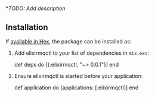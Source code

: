 # 

**TODO: Add description*

## Installation

If [available in Hex](https://hex.pm/docs/publish), the package can be installed as:

  1. Add elixirmqctl to your list of dependencies in `mix.exs`:

        def deps do
          [{:elixirmqctl, "~> 0.0.1"}]
        end

  2. Ensure elixirmqctl is started before your application:

        def application do
          [applications: [:elixirmqctl]]
        end

